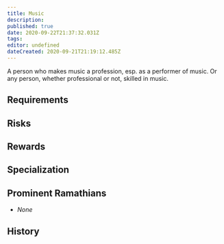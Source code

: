 ```yaml
---
title: Music
description: 
published: true
date: 2020-09-22T21:37:32.031Z
tags: 
editor: undefined
dateCreated: 2020-09-21T21:19:12.485Z
---
```


A person who makes music a profession, esp. as a performer of music. Or any person, whether professional or not, skilled in music.

## Requirements

## Risks

## Rewards

## Specialization

## Prominent Ramathians

- *None*

## History